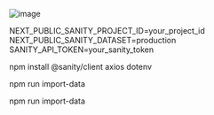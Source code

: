 ![image](https://github.com/user-attachments/assets/ea8aa250-e633-4e3f-ad86-4e9c2a4e69a0)


NEXT_PUBLIC_SANITY_PROJECT_ID=your_project_id
NEXT_PUBLIC_SANITY_DATASET=production
SANITY_API_TOKEN=your_sanity_token

npm install @sanity/client axios dotenv


npm run import-data

npm run import-data
